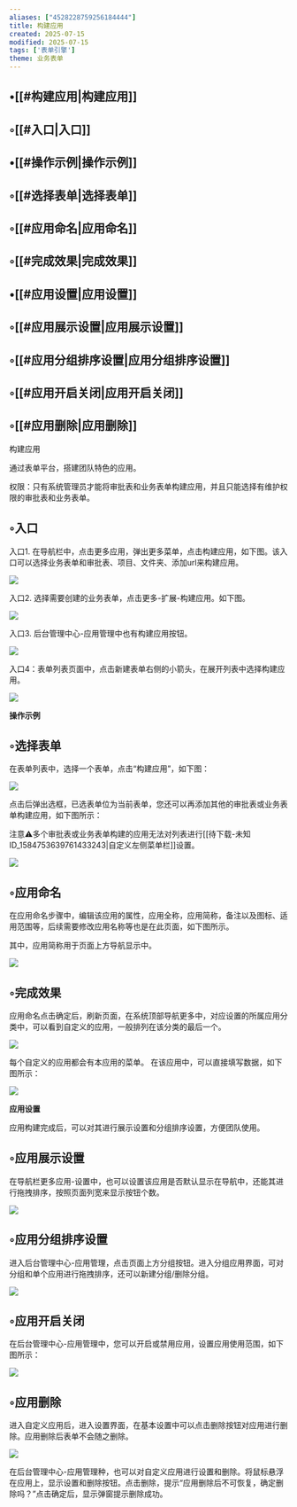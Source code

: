 ```yaml
---
aliases: ["4528228759256184444"]
title: 构建应用
created: 2025-07-15
modified: 2025-07-15
tags: ['表单引擎']
theme: 业务表单
---
```


## •[[#构建应用|构建应用]]

## ◦[[#入口|入口]]

## •[[#操作示例|操作示例]]

## ◦[[#选择表单|选择表单]]

## ◦[[#应用命名|应用命名]]

## ◦[[#完成效果|完成效果]]

## •[[#应用设置|应用设置]]

## ◦[[#应用展示设置|应用展示设置]]

## ◦[[#应用分组排序设置|应用分组排序设置]]

## ◦[[#应用开启关闭|应用开启关闭]]

## ◦[[#应用删除|应用删除]]

构建应用

通过表单平台，搭建团队特色的应用。

权限：只有系统管理员才能将审批表和业务表单构建应用，并且只能选择有维护权限的审批表和业务表单。

## ◦入口

入口1. 在导航栏中，点击更多应用，弹出更多菜单，点击构建应用，如下图。该入口可以选择业务表单和审批表、项目、文件夹、添加url来构建应用。

![](https://myhelpdoc.oss-cn-heyuan.aliyuncs.com/mdimages/10716d3548c65e94567283b4b5da72a2.jpg)

入口2. 选择需要创建的业务表单，点击更多-扩展-构建应用。如下图。

![](https://myhelpdoc.oss-cn-heyuan.aliyuncs.com/mdimages/88fee7de16a7cccfe435619be8a6df06.jpg)

入口3. 后台管理中心-应用管理中也有构建应用按钮。

![](https://myhelpdoc.oss-cn-heyuan.aliyuncs.com/mdimages/f67bd65d5e02bf92686e87501ae1fdca.jpg)

入口4：表单列表页面中，点击新建表单右侧的小箭头，在展开列表中选择构建应用。

![](https://myhelpdoc.oss-cn-heyuan.aliyuncs.com/mdimages/46352bfee1131ffa7185889ec601ed5d.jpg)

**操作示例**

## ◦选择表单

在表单列表中，选择一个表单，点击“构建应用”，如下图：

![](https://myhelpdoc.oss-cn-heyuan.aliyuncs.com/mdimages/a27123e6a9be67ac7f5a5c815576b5d3.jpg)

点击后弹出选框，已选表单位为当前表单，您还可以再添加其他的审批表或业务表单构建应用，如下图所示：

注意⚠️多个审批表或业务表单构建的应用无法对列表进行[[待下载-未知ID_1584753639761433243|自定义左侧菜单栏]]设置。

![](https://myhelpdoc.oss-cn-heyuan.aliyuncs.com/mdimages/fd2666df504e857b4d8a5c692ec4e7c4.jpg)

## ◦应用命名

在应用命名步骤中，编辑该应用的属性，应用全称，应用简称，备注以及图标、适用范围等，后续需要修改应用名称等也是在此页面，如下图所示。

其中，应用简称用于页面上方导航显示中。

![](https://myhelpdoc.oss-cn-heyuan.aliyuncs.com/mdimages/d9b4290b91d57b22397908786e4eea29.jpg)

## ◦完成效果

应用命名点击确定后，刷新页面，在系统顶部导航更多中，对应设置的所属应用分类中，可以看到自定义的应用，一般排列在该分类的最后一个。

![](https://myhelpdoc.oss-cn-heyuan.aliyuncs.com/mdimages/bf861407d5ddcab44b36751a11e4140b.jpg)

每个自定义的应用都会有本应用的菜单。 在该应用中，可以直接填写数据，如下图所示：

![](https://myhelpdoc.oss-cn-heyuan.aliyuncs.com/mdimages/36d4a5f73b0b491581baa2a0ad688187.jpg)

**应用设置**

应用构建完成后，可以对其进行展示设置和分组排序设置，方便团队使用。

## ◦应用展示设置

在导航栏更多应用-设置中，也可以设置该应用是否默认显示在导航中，还能其进行拖拽排序，按照页面列宽来显示按钮个数。

![](https://myhelpdoc.oss-cn-heyuan.aliyuncs.com/mdimages/9add3299db96efe5c76adf46f4ffaac0.jpg)

## ◦应用分组排序设置

进入后台管理中心-应用管理，点击页面上方分组按钮。进入分组应用界面，可对分组和单个应用进行拖拽排序，还可以新建分组/删除分组。

![](https://myhelpdoc.oss-cn-heyuan.aliyuncs.com/mdimages/dbadbabc66f6c4bc4a05760442379b3d.jpg)

## ◦应用开启关闭

在后台管理中心-应用管理中，您可以开启或禁用应用，设置应用使用范围，如下图所示：

![](https://myhelpdoc.oss-cn-heyuan.aliyuncs.com/mdimages/2891db2f341f2ff7da5f86bb58d23f33.jpg)

## ◦应用删除

进入自定义应用后，进入设置界面，在基本设置中可以点击删除按钮对应用进行删除。应用删除后表单不会随之删除。

![](https://myhelpdoc.oss-cn-heyuan.aliyuncs.com/mdimages/1bd4d631c2fdb906d236ade1134327a7.jpg)

在后台管理中心-应用管理种，也可以对自定义应用进行设置和删除。将鼠标悬浮在应用上，显示设置和删除按钮。点击删除，提示“应用删除后不可恢复，确定删除吗？”点击确定后，显示弹窗提示删除成功。

